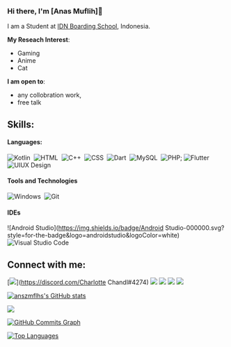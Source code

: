 ### Hi there, I'm [Anas Muflih]👋

I am a Student at [IDN Boarding School](https://idn.sch.id), Indonesia.

**My Reseach Interest**:
- Gaming
- Anime
- Cat

 **I am open to**:

- any collobration work,
- free talk

## Skills:

#### Languages:

![Kotlin](https://img.shields.io/badge/Kotlin-3E515A?style=for-the-badge&logo=kotlin&logoColor=white)&nbsp;
![HTML](https://img.shields.io/badge/HTML-F5F5F5.svg?style=for-the-badge&logo=html5&logoColor=white)&nbsp;
![C++](https://img.shields.io/badge/C++-3776AB?style=for-the-badge&logo=C++&logoColor=white)&nbsp;
![CSS](https://img.shields.io/badge/CSS-121011?style=for-the-badge&logo=CSS&logoColor=white)&nbsp;
![Dart](https://img.shields.io/badge/Dart-01579B.svg?style=for-the-badge&logo=dart&logoColor=white)&nbsp;
![MySQL](https://img.shields.io/badge/MySQL-F5F5F5.svg?style=for-the-badge&logo=mysql&logoColor=white)&nbsp;
![PHP](https://img.shields.io/badge/PHP-777BB3.svg?style=for-the-badge&logo=php&logoColor=white);
![Flutter](https://img.shields.io/badge/Flutter-29B6F6.svg?style=for-the-badge&logo=flutter&logoColor=white)&nbsp;
![UIUX Design](https://img.shields.io/badge/Figma-F5F5F5.svg?style=for-the-badge&logo=figma&logoColor=white)&nbsp;

#### Tools and Technologies

![Windows](https://img.shields.io/badge/Windows-000000?style=for-the-badge&logo=windows&logoColor=white)&nbsp;
![Git](https://img.shields.io/badge/GIT-E44C30?style=for-the-badge&logo=git&logoColor=white)&nbsp;

#### IDEs

![Android Studio](https://img.shields.io/badge/Android Studio-000000.svg?style=for-the-badge&logo=androidstudio&logoColor=white)&nbsp;
![Visual Studio Code](https://img.shields.io/badge/Visual%20Studio%20Code-0078d7.svg?style=for-the-badge&logo=visual-studio-code&logoColor=white)&nbsp;


## Connect with me:

<p align = "center">

[<img src="https://img.shields.io/badge/discrod-%2312100E.svg?&style=for-the-badge&logo=instagram&logoColor=white&color=black" />](https://discord.com/Charlotte Chandl#4274)
[<img src="https://img.shields.io/badge/linkedin-%2312100E.svg?&style=for-the-badge&logo=linkedin&logoColor=white&color=black" />](https://www.linkedin.com/in/anas-muflih-003275236/)
[<img src="https://img.shields.io/badge/instagram-%2312100E.svg?&style=for-the-badge&logo=instagram&logoColor=white&color=black" />](https://instagram.com/anas.muflih)
[<img src="https://img.shields.io/badge/dribbble-%2312100E.svg?&style=for-the-badge&logo=instagram&logoColor=white&color=black" />](https://dribbble.com/ansz)
[<img src="https://img.shields.io/badge/youtube-%2312100E.svg?&style=for-the-badge&logo=instagram&logoColor=white&color=black" />](https://www.youtube.com/channel/UCaanLk_d73XSyW5FR67HfWA)
</p>

<a href="http://www.github.com/anszmflhs"><img src="https://github-readme-stats.vercel.app/api?username=anszmflhs&show_icons=true&hide=&count_private=true&title_color=0891b2&text_color=ffffff&icon_color=0891b2&bg_color=1c1917&hide_border=true&show_icons=true" alt="anszmflhs's GitHub stats" /></a>

<a href="http://www.github.com/anszmflhs"><img src="https://github-readme-streak-stats.herokuapp.com/?user=anszmflhs&stroke=ffffff&background=1c1917&ring=0891b2&fire=0891b2&currStreakNum=ffffff&currStreakLabel=0891b2&sideNums=ffffff&sideLabels=ffffff&dates=ffffff&hide_border=true" /></a>

<a href="http://www.github.com/anszmflhs"><img src="https://activity-graph.herokuapp.com/graph?username=anszmflhs&bg_color=1c1917&color=ffffff&line=0891b2&point=ffffff&area_color=1c1917&area=true&hide_border=true&custom_title=GitHub%20Commits%20Graph" alt="GitHub Commits Graph" /></a>

<a href="https://github.com/anszmflhs" align="left"><img src="https://github-readme-stats.vercel.app/api/top-langs/?username=anszmflhs&langs_count=10&title_color=0891b2&text_color=ffffff&icon_color=0891b2&bg_color=1c1917&hide_border=true&locale=en&custom_title=Top%20%Languages" alt="Top Languages" /></a>
